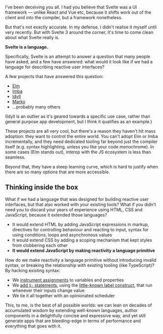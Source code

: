 I've been deceiving you all. I had you believe that Svelte was a UI framework — unlike React and Vue etc, because it shifts work out of the client and into the compiler, but a framework nonetheless.

But that's not exactly accurate. In my defense, I didn't realise it myself until very recently. But with Svelte 3 around the corner, it's time to come clean about what Svelte really is.

**Svelte is a language.**

Specifically, Svelte is an attempt to answer a question that many people have asked, and a few have answered: what would it look like if we had a language for describing reactive user interfaces?

A few projects that have answered this question:

* [Elm](https://elm-lang.org/)
* [Imba](http://imba.io/)
* [Idyll](https://idyll-lang.org/)
* [Marko](https://markojs.com/)
* ...probably many others

(Idyll is an outlier as it's geared towards a specific use case, rather than general purpose app development, but I think it qualifies as an example.)

These projects are all very cool, but there's a reason they haven't hit mass adoption: they want to control the entire world. You can't adopt Elm or Imba incrementally, and they need dedicated tooling far beyond just the compiler itself (e.g. syntax highlighting, unless you like your code monochrome). In some cases (Elm stands out), interop with the JS ecosystem is less than seamless.

Beyond that, they have a steep learning curve, which is hard to justify when there are so many options that are more accessible.

## Thinking inside the box

What if we had a language that was designed for building reactive user interfaces, but that also worked with your existing tools? What if you didn't need you to discard your years of experience using HTML, CSS and JavaScript, because it extended those languages?

* It would extend HTML by adding JavaScript expressions in markup, directives for controlling behaviour and reacting to input, syntax for using conditions, loops and asynchronous values
* It would extend CSS by adding a scoping mechanism that kept styles from clobbering each other
* **It would extend JavaScript by making reactivity a language primitive**

How do we make reactivity a language primitive without introducing invalid syntax, or breaking the relationship with existing tooling (like TypeScript)? By hacking existing syntax:

* We [instrument assignments](https://github.com/sveltejs/rfcs/blob/master/text/0001-reactive-assignments.md) to variables and properties
* We [add `$:` statements](https://gist.github.com/Rich-Harris/aa3dc83d3d8a4e572d9be11aedc8c238), using the [little-known label construct](https://developer.mozilla.org/en-US/docs/Web/JavaScript/Reference/Statements/label), that run whenever their inputs change value
* We tie it all together with an opinionated scheduler

This, to me, is the best of all possible worlds: we can lean on decades of accumulated wisdom by extending well-known languages, author components in a delightfully concise and expressive way, and yet still generate apps that are bleeding-edge in terms of performance and everything that goes with it.